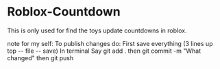 # Roblox-Countdown

This is only used for find the toys update countdowns in roblox.

note for my self:
To publish changes do:
First save everything (3 lines up top -- file -- save)
In terminal Say
git add .
then
git commit -m "What changed"
then
git push
